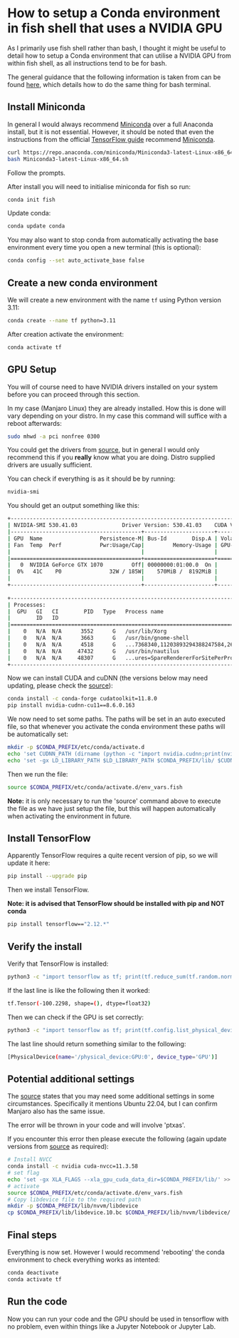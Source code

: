 # How to setup a Conda environment in fish shell that uses a NVIDIA GPU

As I primarily use fish shell rather than bash, I thought it might be useful to detail how to setup a Conda environment that can utilise a NVIDIA GPU from within fish shell, as all instructions tend to be for bash.

The general guidance that the following information is taken from can be found [here](https://www.tensorflow.org/install/pip#step-by-step_instructions), which details how to do the same thing for bash terminal.

## Install Miniconda

In general I would always recommend [Miniconda](https://docs.conda.io/en/latest/miniconda.html) over a full Anaconda install, but it is not essential. However, it should be noted that even the instructions from the official [TensorFlow guide](https://www.tensorflow.org/install/pip#step-by-step_instructions) recommend [Miniconda](https://docs.conda.io/en/latest/miniconda.html).

```bash
curl https://repo.anaconda.com/miniconda/Miniconda3-latest-Linux-x86_64.sh -o Miniconda3-latest-Linux-x86_64.sh
bash Miniconda3-latest-Linux-x86_64.sh
```

Follow the prompts.

After install you will need to initialise miniconda for fish so run:

```bash
conda init fish
```

Update conda:

```bash
conda update conda
```

You may also want to stop conda from automatically activating the base environment every time you open a new terminal (this is optional):

```bash
conda config --set auto_activate_base false
```

## Create a new conda environment

We will create a new environment with the name ```tf``` using Python version 3.11:

```bash
conda create --name tf python=3.11
```

After creation activate the environment:

```bash
conda activate tf
```

## GPU Setup

You will of course need to have NVIDIA drivers installed on your system before you can proceed through this section.

In my case (Manjaro Linux) they are already installed. How this is done will vary depending on your distro. In my case this command will suffice with a reboot afterwards:

```bash
sudo mhwd -a pci nonfree 0300
```

You could get the drivers from [source](https://www.nvidia.com/Download/index.aspx), but in general I would only recommend this if you **really** know what you are doing. Distro supplied drivers are usually sufficient.

You can check if everything is as it should be by running:

```bash
nvidia-smi
```

You should get an output something like this:

```bash
+---------------------------------------------------------------------------------------+
| NVIDIA-SMI 530.41.03              Driver Version: 530.41.03    CUDA Version: 12.1     |
|-----------------------------------------+----------------------+----------------------+
| GPU  Name                  Persistence-M| Bus-Id        Disp.A | Volatile Uncorr. ECC |
| Fan  Temp  Perf            Pwr:Usage/Cap|         Memory-Usage | GPU-Util  Compute M. |
|                                         |                      |               MIG M. |
|=========================================+======================+======================|
|   0  NVIDIA GeForce GTX 1070         Off| 00000000:01:00.0  On |                  N/A |
|  0%   41C    P0               32W / 185W|    570MiB /  8192MiB |      0%      Default |
|                                         |                      |                  N/A |
+-----------------------------------------+----------------------+----------------------+
                                                                                         
+---------------------------------------------------------------------------------------+
| Processes:                                                                            |
|  GPU   GI   CI        PID   Type   Process name                            GPU Memory |
|        ID   ID                                                             Usage      |
|=======================================================================================|
|    0   N/A  N/A      3552      G   /usr/lib/Xorg                               293MiB |
|    0   N/A  N/A      3663      G   /usr/bin/gnome-shell                         84MiB |
|    0   N/A  N/A      4518      G   ...7368340,11203893294388247584,262144      122MiB |
|    0   N/A  N/A     47432      G   /usr/bin/nautilus                            32MiB |
|    0   N/A  N/A     48307      G   ...ures=SpareRendererForSitePerProcess       33MiB |
+---------------------------------------------------------------------------------------+
```

Now we can install CUDA and cuDNN (the versions below may need updating, please check the [source](https://www.tensorflow.org/install/pip#step-by-step_instructions)):

```bash
conda install -c conda-forge cudatoolkit=11.8.0
pip install nvidia-cudnn-cu11==8.6.0.163
```

We now need to set some paths. The paths will be set in an auto executed file, so that whenever you activate the conda environment these paths will be automatically set:

```bash
mkdir -p $CONDA_PREFIX/etc/conda/activate.d
echo 'set CUDNN_PATH (dirname (python -c "import nvidia.cudnn;print(nvidia.cudnn.__file__)"))' >> $CONDA_PREFIX/etc/conda/activate.d/env_vars.fish
echo 'set -gx LD_LIBRARY_PATH $LD_LIBRARY_PATH $CONDA_PREFIX/lib/ $CUDNN_PATH/lib' >> $CONDA_PREFIX/etc/conda/activate.d/env_vars.fish
```

Then we run the file:

```bash
source $CONDA_PREFIX/etc/conda/activate.d/env_vars.fish
```

**Note:** it is only necessary to run the 'source' command above to execute the file as we have just setup the file, but this will happen automatically when activating the environment in future.

## Install TensorFlow

Apparently TensorFlow requires a quite recent version of pip, so we will update it here:

```bash
pip install --upgrade pip
```

Then we install TensorFlow. 

**Note: it is advised that TensorFlow should be installed with pip and NOT conda**

```bash
pip install tensorflow=="2.12.*"
```

## Verify the install

Verify that TensorFlow is installed:

```bash
python3 -c "import tensorflow as tf; print(tf.reduce_sum(tf.random.normal([1000, 1000])))"
```

If the last line is like the following then it worked:

```bash
tf.Tensor(-100.2298, shape=(), dtype=float32)
```

Then we can check if the GPU is set correctly:

```bash
python3 -c "import tensorflow as tf; print(tf.config.list_physical_devices('GPU'))"
```

The last line should return something similar to the following:

```bash
[PhysicalDevice(name='/physical_device:GPU:0', device_type='GPU')]
```

## Potential additional settings

The [source](https://www.tensorflow.org/install/pip#step-by-step_instructions) states that you may need some additional settings in some circumstances. Specifically it mentions Ubuntu 22.04, but I can confirm Manjaro also has the same issue.

The error will be thrown in your code and will involve 'ptxas'.

If you encounter this error then please execute the following (again update versions from [source](https://www.tensorflow.org/install/pip#step-by-step_instructions) as required):

```bash
# Install NVCC
conda install -c nvidia cuda-nvcc=11.3.58
# set flag
echo 'set -gx XLA_FLAGS --xla_gpu_cuda_data_dir=$CONDA_PREFIX/lib/' >> $CONDA_PREFIX/etc/conda/activate.d/env_vars.fish
# activate
source $CONDA_PREFIX/etc/conda/activate.d/env_vars.fish
# Copy libdevice file to the required path
mkdir -p $CONDA_PREFIX/lib/nvvm/libdevice
cp $CONDA_PREFIX/lib/libdevice.10.bc $CONDA_PREFIX/lib/nvvm/libdevice/
```

## Final steps

Everything is now set. However I would recommend 'rebooting' the conda environment to check everything works as intented:

```bash
conda deactivate
conda activate tf
```

## Run the code

Now you can run your code and the GPU should be used in tensorflow with no problem, even within things like a Jupyter Notebook or Jupyter Lab.


